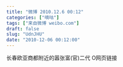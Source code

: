 ```yaml
---
title: "微博 2010.12.6 00:12"
categories: ["嘀咕"]
tags: ["来自微博 weibo.com"]
draft: false
slug: "UdnJHU"
date: "2010-12-06 00:12:00"
---
```


<p>长春欧亚商都附近的嚣张富(官)二代 O网页链接 ​​​​</p>
